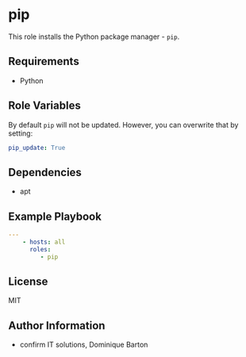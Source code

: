 pip
===

This role installs the Python package manager - `pip`.

Requirements
------------

* Python

Role Variables
--------------

By default `pip` will not be updated. However, you can overwrite that by setting:

```yaml
pip_update: True
```

Dependencies
------------

* apt

Example Playbook
----------------

```yaml
---
    - hosts: all
      roles:
         - pip
```

License
-------

MIT

Author Information
------------------

* confirm IT solutions, Dominique Barton
